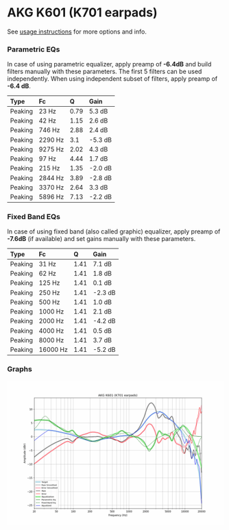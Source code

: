 # AKG K601 (K701 earpads)
See [usage instructions](https://github.com/jaakkopasanen/AutoEq#usage) for more options and info.

### Parametric EQs
In case of using parametric equalizer, apply preamp of **-6.4dB** and build filters manually
with these parameters. The first 5 filters can be used independently.
When using independent subset of filters, apply preamp of **-6.4 dB**.

| Type    | Fc      |    Q | Gain    |
|:--------|:--------|:-----|:--------|
| Peaking | 23 Hz   | 0.79 | 5.3 dB  |
| Peaking | 42 Hz   | 1.15 | 2.6 dB  |
| Peaking | 746 Hz  | 2.88 | 2.4 dB  |
| Peaking | 2290 Hz | 3.1  | -5.3 dB |
| Peaking | 9275 Hz | 2.02 | 4.3 dB  |
| Peaking | 97 Hz   | 4.44 | 1.7 dB  |
| Peaking | 215 Hz  | 1.35 | -2.0 dB |
| Peaking | 2844 Hz | 3.89 | -2.8 dB |
| Peaking | 3370 Hz | 2.64 | 3.3 dB  |
| Peaking | 5896 Hz | 7.13 | -2.2 dB |

### Fixed Band EQs
In case of using fixed band (also called graphic) equalizer, apply preamp of **-7.6dB**
(if available) and set gains manually with these parameters.

| Type    | Fc       |    Q | Gain    |
|:--------|:---------|:-----|:--------|
| Peaking | 31 Hz    | 1.41 | 7.1 dB  |
| Peaking | 62 Hz    | 1.41 | 1.8 dB  |
| Peaking | 125 Hz   | 1.41 | 0.1 dB  |
| Peaking | 250 Hz   | 1.41 | -2.3 dB |
| Peaking | 500 Hz   | 1.41 | 1.0 dB  |
| Peaking | 1000 Hz  | 1.41 | 2.1 dB  |
| Peaking | 2000 Hz  | 1.41 | -4.2 dB |
| Peaking | 4000 Hz  | 1.41 | 0.5 dB  |
| Peaking | 8000 Hz  | 1.41 | 3.7 dB  |
| Peaking | 16000 Hz | 1.41 | -5.2 dB |

### Graphs
![](./AKG%20K601%20(K701%20earpads).png)
